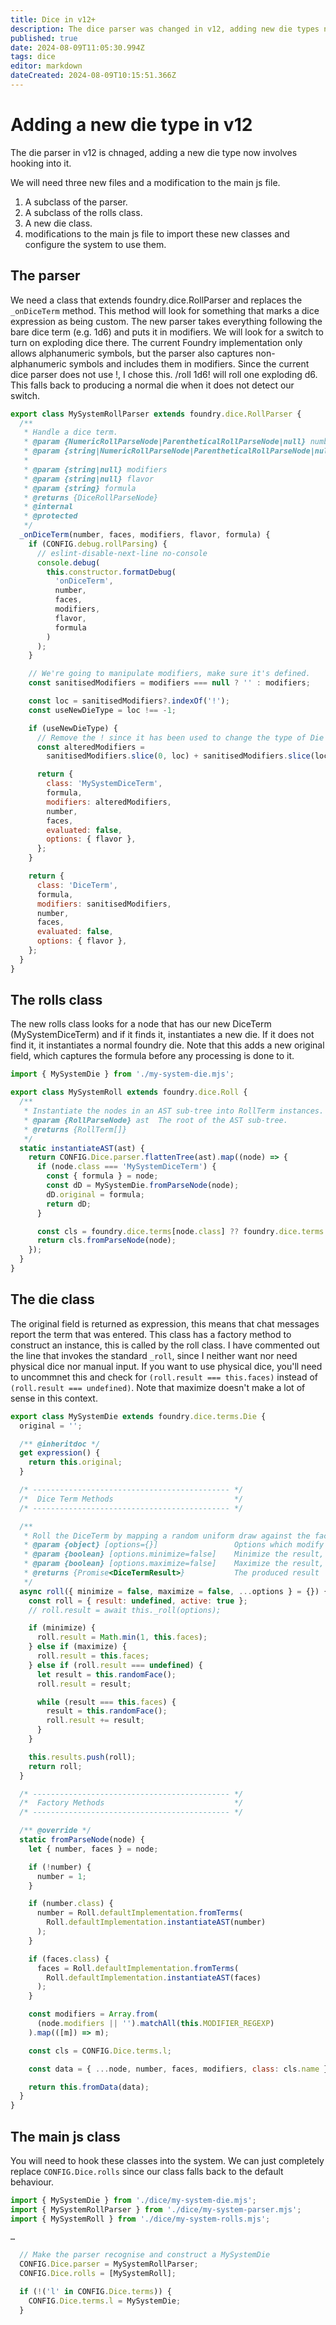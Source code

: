 ```yaml
---
title: Dice in v12+
description: The dice parser was changed in v12, adding new die types now needs to hook into it
published: true
date: 2024-08-09T11:05:30.994Z
tags: dice
editor: markdown
dateCreated: 2024-08-09T10:15:51.366Z
---
```


# Adding a new die type in v12
The die parser in v12 is chnaged, adding a new die type now involves hooking into it.

We will need three new files and a modification to the main js file.

1. A subclass of the parser.
2. A subclass of the rolls class.
3. A new die class.
4. modifications to the main js file to import these new classes and configure the system to use them.

## The parser

We need a class that extends foundry.dice.RollParser and replaces the `_onDiceTerm` method. This method will look for something that marks a dice expression as being custom. The new parser takes everything following the bare dice term (e.g. 1d6) and puts it in modifiers. We will look for a switch to turn on exploding dice there. The current Foundry implementation only allows alphanumeric symbols, but the parser also captures non-alphanumeric symbols and includes them in modifiers. Since the current dice parser does not use !, I chose this. /roll 1d6! will roll one exploding d6. This falls back to producing a normal die when it does not detect our switch.

```js
export class MySystemRollParser extends foundry.dice.RollParser {
  /**
   * Handle a dice term.
   * @param {NumericRollParseNode|ParentheticalRollParseNode|null} number  The number of dice.
   * @param {string|NumericRollParseNode|ParentheticalRollParseNode|null} faces  The number of die faces or a string
   *                                                                             denomination like "c" or "f".
   * @param {string|null} modifiers                                        The matched modifiers string.
   * @param {string|null} flavor                                           Associated flavor text.
   * @param {string} formula                                               The original matched text.
   * @returns {DiceRollParseNode}
   * @internal
   * @protected
   */
  _onDiceTerm(number, faces, modifiers, flavor, formula) {
    if (CONFIG.debug.rollParsing) {
      // eslint-disable-next-line no-console
      console.debug(
        this.constructor.formatDebug(
          'onDiceTerm',
          number,
          faces,
          modifiers,
          flavor,
          formula
        )
      );
    }

    // We're going to manipulate modifiers, make sure it's defined.
    const sanitisedModifiers = modifiers === null ? '' : modifiers;

    const loc = sanitisedModifiers?.indexOf('!');
    const useNewDieType = loc !== -1;

    if (useNewDieType) {
      // Remove the ! since it has been used to change the type of Die
      const alteredModifiers =
        sanitisedModifiers.slice(0, loc) + sanitisedModifiers.slice(loc + 1);

      return {
        class: 'MySystemDiceTerm',
        formula,
        modifiers: alteredModifiers,
        number,
        faces,
        evaluated: false,
        options: { flavor },
      };
    }

    return {
      class: 'DiceTerm',
      formula,
      modifiers: sanitisedModifiers,
      number,
      faces,
      evaluated: false,
      options: { flavor },
    };
  }
}
```
## The rolls class
The new rolls class looks for a node that has our new DiceTerm (MySystemDiceTerm) and if it finds it, instantiates a new die. If it does not find it, it instantiates a normal foundry die. Note that this adds a new original field, which captures the formula before any processing is done to it.

```js
import { MySystemDie } from './my-system-die.mjs';

export class MySystemRoll extends foundry.dice.Roll {
  /**
   * Instantiate the nodes in an AST sub-tree into RollTerm instances.
   * @param {RollParseNode} ast  The root of the AST sub-tree.
   * @returns {RollTerm[]}
   */
  static instantiateAST(ast) {
    return CONFIG.Dice.parser.flattenTree(ast).map((node) => {
      if (node.class === 'MySystemDiceTerm') {
        const { formula } = node;
        const dD = MySystemDie.fromParseNode(node);
        dD.original = formula;
        return dD;
      }

      const cls = foundry.dice.terms[node.class] ?? foundry.dice.terms.RollTerm;
      return cls.fromParseNode(node);
    });
  }
}
```

## The die class
The original field is returned as expression, this means that chat messages report the term that was entered. This class has a factory method to construct an instance, this is called by the roll class. I have commented out the line that invokes the standard `_roll`, since I neither want nor need physical dice nor manual input. If you want to use physical dice, you'll need to uncommnet this and check for `(roll.result === this.faces)` instead of `(roll.result === undefined)`. Note that maximize doesn't make a lot of sense in this context.

```js
export class MySystemDie extends foundry.dice.terms.Die {
  original = '';

  /** @inheritdoc */
  get expression() {
    return this.original;
  }

  /* -------------------------------------------- */
  /*  Dice Term Methods                           */
  /* -------------------------------------------- */

  /**
   * Roll the DiceTerm by mapping a random uniform draw against the faces of the dice term.
   * @param {object} [options={}]                 Options which modify how a random result is produced
   * @param {boolean} [options.minimize=false]    Minimize the result, obtaining the smallest possible value.
   * @param {boolean} [options.maximize=false]    Maximize the result, obtaining the largest possible value.
   * @returns {Promise<DiceTermResult>}           The produced result
   */
  async roll({ minimize = false, maximize = false, ...options } = {}) {
    const roll = { result: undefined, active: true };
    // roll.result = await this._roll(options);

    if (minimize) {
      roll.result = Math.min(1, this.faces);
    } else if (maximize) {
      roll.result = this.faces;
    } else if (roll.result === undefined) {
      let result = this.randomFace();
      roll.result = result;

      while (result === this.faces) {
        result = this.randomFace();
        roll.result += result;
      }
    }

    this.results.push(roll);
    return roll;
  }

  /* -------------------------------------------- */
  /*  Factory Methods                             */
  /* -------------------------------------------- */

  /** @override */
  static fromParseNode(node) {
    let { number, faces } = node;

    if (!number) {
      number = 1;
    }

    if (number.class) {
      number = Roll.defaultImplementation.fromTerms(
        Roll.defaultImplementation.instantiateAST(number)
      );
    }

    if (faces.class) {
      faces = Roll.defaultImplementation.fromTerms(
        Roll.defaultImplementation.instantiateAST(faces)
      );
    }

    const modifiers = Array.from(
      (node.modifiers || '').matchAll(this.MODIFIER_REGEXP)
    ).map(([m]) => m);

    const cls = CONFIG.Dice.terms.l;

    const data = { ...node, number, faces, modifiers, class: cls.name };

    return this.fromData(data);
  }
}
```

## The main js class
You will need to hook these classes into the system. We can just completely replace `CONFIG.Dice.rolls` since our class falls back to the default behaviour.

```js
import { MySystemDie } from './dice/my-system-die.mjs';
import { MySystemRollParser } from './dice/my-system-parser.mjs';
import { MySystemRoll } from './dice/my-system-rolls.mjs';

…

  // Make the parser recognise and construct a MySystemDie
  CONFIG.Dice.parser = MySystemRollParser;
  CONFIG.Dice.rolls = [MySystemRoll];

  if (!('l' in CONFIG.Dice.terms)) {
    CONFIG.Dice.terms.l = MySystemDie;
  }
```




